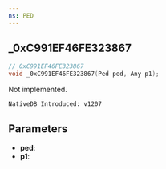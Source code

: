 ```yaml
---
ns: PED
---
```

## _0xC991EF46FE323867

```c
// 0xC991EF46FE323867
void _0xC991EF46FE323867(Ped ped, Any p1);
```

Not implemented.

```
NativeDB Introduced: v1207
```

## Parameters
* **ped**:
* **p1**:
